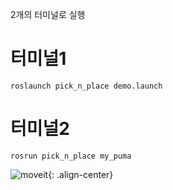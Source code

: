 2개의 터미널로 실행

# 터미널1
```
roslaunch pick_n_place demo.launch
```

# 터미널2
```
rosrun pick_n_place my_puma
```
![moveit](https://user-images.githubusercontent.com/88019800/213465237-043ff404-2350-419e-ae13-b1429b94deb6.gif){: .align-center}
